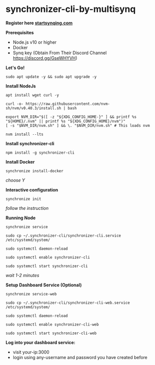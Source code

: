 # synchronizer-cli-by-multisynq

**Register here <a href="https://startsynqing.com/?ref=f91ab7-4wc069">startsynqing.com</a>**

**Prerequisites**
- Node.js v10 or higher
- Docker
- Synq key (Obtain From Their Discord Channel https://discord.gg/GseWHYVH)

**Let's Go!**
```
sudo apt update -y && sudo apt upgrade -y
```

**Install NodeJs**
```
apt install wget curl -y
```
```
curl -o- https://raw.githubusercontent.com/nvm-sh/nvm/v0.40.3/install.sh | bash
```
```
export NVM_DIR="$([ -z "${XDG_CONFIG_HOME-}" ] && printf %s "${HOME}/.nvm" || printf %s "${XDG_CONFIG_HOME}/nvm")"
[ -s "$NVM_DIR/nvm.sh" ] && \. "$NVM_DIR/nvm.sh" # This loads nvm
```
```
nvm install --lts
```

**Install synchronizer-cli**
```
npm install -g synchronizer-cli
```

**Install Docker**
```
synchronize install-docker
```
*choose Y*

**Interactive configuration**
```
synchronize init
```
*follow the instruction*

**Running Node**
```
synchronize service
```
```
sudo cp ~/.synchronizer-cli/synchronizer-cli.service /etc/systemd/system/
```
```
sudo systemctl daemon-reload
```
```
sudo systemctl enable synchronizer-cli
```
```
sudo systemctl start synchronizer-cli
```
*wait 1-2 minutes*

**Setup Dashboard Service (Optional)**
```
synchronize service-web
```
```
sudo cp ~/.synchronizer-cli/synchronizer-cli-web.service /etc/systemd/system/
```
```
sudo systemctl daemon-reload
```
```
sudo systemctl enable synchronizer-cli-web
```
```
sudo systemctl start synchronizer-cli-web
```
**Log into your dashboard service:**
- visit your-ip:3000
- login using any-username and password you have created before


